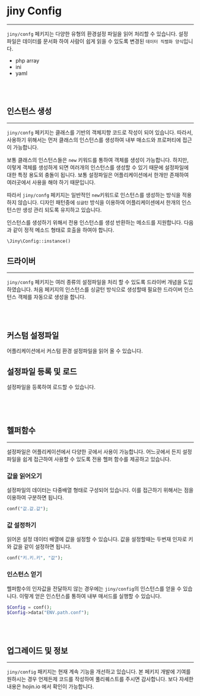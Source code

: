 # jiny Config
---

`jiny/confg` 페키지는 다양한 유형의 환경설정 파일을 읽어 처리할 수 있습니다. 설정 파일은 데이터를 문서화 하여 사람이 쉽게 읽을 수 있도록 변경된 `데이터 직렬화 양식`입니다.

* php array
* ini
* yaml

<br>
<br>

## 인스턴스 생성
---

`jiny/confg` 페키지는 클래스를 기반의 객체지향 코드로 작성이 되어 있습니다. 따라서, 사용하기 위해서는 먼저 클래스의 인스턴스를 생성하여 내부 매소드와 프로퍼티에 접근이 가능합니다.

보통 클래스의 인스턴스들은 `new` 키워드를 통하여 객체를 생성이 가능합니다. 하지만, 이렇게 객체를 생성하게 되면 여러개의 인스턴스를 생성할 수 있기 때문에 설정파일에 대한 특정 용도외 충돌이 됩니다. 보통 설정파일은 어플리케이션에서 한개만 존재하여 여러곳에서 사용을 해야 하기 때문입니다.

따라서 `jiny/confg` 페키지는 일반적인 `new`키워드로 인스턴스를 생성하는 방식을 적용하지 않습니다. 디자인 패턴중에 `싱글턴` 방식을 이용하여 어플리케이센에서 한개의 인스턴스만 생성 관리 되도록 유지하고 있습니다.

인스턴스를 생성하기 위해서 전용 인스턴스를 생성 반환하는 메소드를 지원합니다. 다음과 같이 정적 메소드 형태로 호출을 하여야 합니다.

```php
\Jiny\Config::instance()
```

## 드라이버
---
`jiny/confg` 페키지는 여러 종류의 설정파일을 처리 할 수 있도록 드라이버 개념을 도입하였습니다. 처음 페키지의 인스턴스를 싱글턴 방식으로 생성할때 필요한 드라이버 인스턴스 객체를 자동으로 생성을 합니다.

<br>
<br>

## 커스텀 설정파일

어플리케이션에서 커스텀 환경 설정파일을 읽어 올 수 있습니다.

## 설정파일 등록 및 로드

설정파일을 등록하여 로드할 수 있습니다.

```php
```

<br>
<br>

## 헬퍼함수
---

설정파일은 어플리케이션에서 다양한 곳에서 사용이 가능합니다. 어느곳에서 든지 설정파일을 쉽게 접근하여 사용할 수 있도록 전용 헬퍼 함수를 제공하고 있습니다.

### 값을 읽어오기
설정파일의 데이터는 다중배열 형태로 구성되어 있습니다. 이를 접근하기 위해서는 점을 이용하여 구분하면 됩니다.

```php
conf("값.값.값");
```

### 값 설정하기
읽어온 설정 데이터 배열에 값을 설정할 수 있습니다. 값을 설정할때는 두번재 인자로 키와 값을 같이 설정하면 됩니다.

```php
conf("키.키.키", "값");
```

### 인스턴스 얻기 

헬퍼함수의 인자값을 전달하지 않는 경우에는 `jiny/config`의 인스턴스를 얻을 수 있습니다. 이렇게 얻은 인스턴스를 통하여 내부 매서드를 실행할 수 있습니다.
```php
$Config = conf();
$Config->data("ENV.path.conf");
```

<br>
<br>

## 업그레이드 및 정보
---

`jiny/config` 패키지는 현재 계속 기능을 개선하고 있습니다. 본 페키지 개발에 기여를 원하시는 경우 언제든제 코드를 작성하여 풀리퀘스트를 주시면 감사합니다.
보다 자세한 내용은 hojin.io 에서 확인이 가능합니다.
